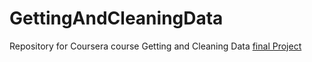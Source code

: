 # GettingAndCleaningData
Repository for Coursera course Getting and Cleaning Data [final Project](https://www.coursera.org/learn/data-cleaning/home/week/4/ "Title")
